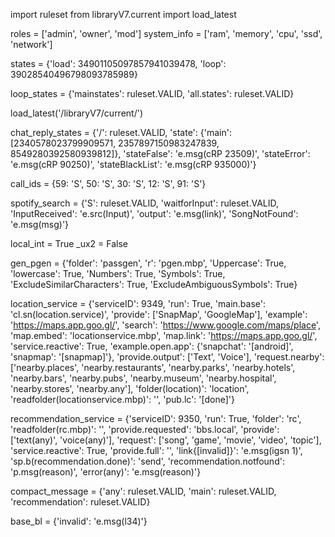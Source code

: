 import ruleset
from libraryV7.current import load_latest

roles = ['admin', 'owner', 'mod']
system_info = ['ram', 'memory', 'cpu', 'ssd', 'network']

states = {'load': 34901105097857941039478, 'loop': 39028540496798093785989}

loop_states = {'mainstates': ruleset.VALID, 'all.states': ruleset.VALID}

load_latest('/libraryV7/current/')

chat_reply_states = {'/': ruleset.VALID, 'state': {'main': [2340578023799909571, 2357897150983247839, 8549280392580939812]}, 'stateFalse': 'e.msg(cRP 23509)', 'stateError': 'e.msg(cRP 90250)', 'stateBlackList': 'e.msg(cRP 935000)'}

call_ids = {59: 'S', 50: 'S', 30: 'S', 12: 'S', 91: 'S'}

spotify_search = {'S': ruleset.VALID, 'waitforInput': ruleset.VALID, 'InputReceived': 'e.src(Input)', 'output': 'e.msg(link)', 'SongNotFound': 'e.msg(msg)'}

local_int = True
_ux2 = False

gen_pgen = {'folder': 'passgen', 'r': 'pgen.mbp', 'Uppercase': True, 'lowercase': True, 'Numbers': True, 'Symbols': True, 'ExcludeSimilarCharacters': True, 'ExcludeAmbiguousSymbols': True}

location_service = {'serviceID': 9349, 'run': True, 'main.base': 'cl.sn(location.service)', 'provide': ['SnapMap', 'GoogleMap'], 'example': 'https://maps.app.goo.gl/', 'search': 'https://www.google.com/maps/place', 'map.embed': 'locationservice.mbp', 'map.link': 'https://maps.app.goo.gl/', 'service.reactive': True, 'example.open.app': {'snapchat': '[android]', 'snapmap': '[snapmap]'}, 'provide.output': ['Text', 'Voice'], 'request.nearby': ['nearby.places', 'nearby.restaurants', 'nearby.parks', 'nearby.hotels', 'nearby.bars', 'nearby.pubs', 'nearby.museum', 'nearby.hospital', 'nearby.stores', 'nearby.any'], 'folder(location)': 'location', 'readfolder(locationservice.mbp)': '', 'pub.lc': '[done]'}

recommendation_service = {'serviceID': 9350, 'run': True, 'folder': 'rc', 'readfolder(rc.mbp)': '', 'provide.requested': 'bbs.local', 'provide': ['text(any)', 'voice(any)'], 'request': ['song', 'game', 'movie', 'video', 'topic'], 'service.reactive': True, 'provide.full': '', 'link{[invalid]}': 'e.msg(igsn 1)', 'sp.b(recommendation.done)': 'send', 'recommendation.notfound': 'p.msg(reason)', 'error(any)': 'e.msg(reason)'}

compact_message = {'any': ruleset.VALID, 'main': ruleset.VALID, 'recommendation': ruleset.VALID}

base_bl = {'invalid': 'e.msg(l34)'}
